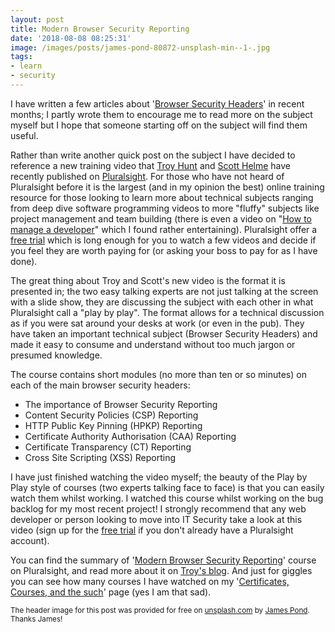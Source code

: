 ```yaml
---
layout: post
title: Modern Browser Security Reporting
date: '2018-08-08 08:25:31'
image: /images/posts/james-pond-80872-unsplash-min--1-.jpg
tags:
- learn
- security
---
```


I have written a few articles about '[Browser Security Headers](https://melodiouscode.net/tag/https-series/)' in recent months; I partly wrote them to encourage me to read more on the subject myself but I hope that someone starting off on the subject will find them useful.

Rather than write another quick post on the subject I have decided to reference a new training video that [Troy Hunt](https://troyhunt.com) and [Scott Helme](https://scotthelme.co.uk) have recently published on [Pluralsight](https://pluralsight.com). For those who have not heard of Pluralsight before it is the largest (and in my opinion the best) online training resource for those looking to learn more about technical subjects ranging from deep dive software programming videos to more "fluffy" subjects like project management and team building (there is even a video on "[How to manage a developer](https://app.pluralsight.com/library/courses/managing-developers/table-of-contents)" which I found rather entertaining). Pluralsight offer a [free trial](https://www.pluralsight.com/pricing) which is long enough for you to watch a few videos and decide if you feel they are worth paying for (or asking your boss to pay for as I have done).

The great thing about Troy and Scott's new video is the format it is presented in; the two easy talking experts are not just talking at the screen with a slide show, they are discussing the subject with each other in what Pluralsight call a "play by play". The format allows for a technical discussion as if you were sat around your desks at work (or even in the pub). They have taken an important technical subject (Browser Security Headers) and made it easy to consume and understand without too much jargon or presumed knowledge.
<!--more-->
The course contains short modules (no more than ten or so minutes) on each of the main browser security headers:
+ The importance of Browser Security Reporting
+ Content Security Policies (CSP) Reporting
+ HTTP Public Key Pinning (HPKP) Reporting
+ Certificate Authority Authorisation (CAA) Reporting
+ Certificate Transparency (CT) Reporting
+ Cross Site Scripting (XSS) Reporting

I have just finished watching the video myself; the beauty of the Play by Play style of courses (two experts talking face to face) is that you can easily watch them whilst working. I watched this course whilst working on the bug backlog for my most recent project! I strongly recommend that any web developer or person looking to move into IT Security take a look at this video (sign up for the [free trial](https://www.pluralsight.com/pricing) if you don't already have a Pluralsight account).

You can find the summary of '[Modern Browser Security Reporting](https://app.pluralsight.com/library/courses/modern-browser-security-reports/table-of-contents)' course on Pluralsight, and read more about it on [Troy's blog](https://www.troyhunt.com/new-pluralsight-course-modern-browser-security-reports/). And just for giggles you can see how many courses I have watched on my '[Certificates, Courses, and the such](https://melodiouscode.net/certificates-courses-and-conferences/)' page (yes I am that sad).

<small>The header image for this post was provided for free on [unsplash.com](https://unsplash.com) by [James Pond](https://unsplash.com/@lamppidotco). Thanks James!</small>